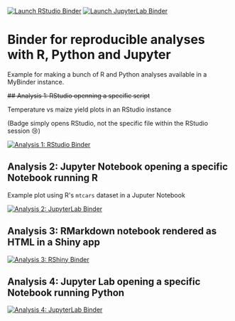 <!-- badges: start -->
[![Launch RStudio Binder](https://img.shields.io/badge/launch-RStudio-579ACA.svg?style=for-the-badge)](https://mybinder.org/v2/gh/informatics-lab/binder_rstudio_jupyterlab_example/main?urlpath=rstudio) 
[![Launch JupyterLab Binder](https://img.shields.io/badge/launch-JupyterLab-F5A252.svg?style=for-the-badge)](https://mybinder.org/v2/gh/informatics-lab/binder_rstudio_jupyterlab_example/main?urlpath=lab)
<!-- badges: end -->

# Binder for reproducible analyses with R, Python and Jupyter
Example for making a bunch of R and Python analyses available in a MyBinder instance.

~~## Analysis 1: RStudio openning a specific script~~

Temperature vs maize yield plots in an RStudio instance

(Badge simply opens RStudio, not the specific file within the RStudio session 😢)

[![Analysis 1: RStudio Binder](https://img.shields.io/badge/1-Rstudio-808080.svg?style=for-the-badge)](https://mybinder.org/v2/gh/informatics-lab/binder_rstudio_jupyterlab_example/main?urlpath=rstudio&filepath=analysis/simple_plot.R)


## Analysis 2: Jupyter Notebook opening a specific Notebook running R

Example plot using R's `mtcars` dataset in a Juputer Notebook

[![Analysis 2: JupyterLab Binder](https://img.shields.io/badge/2-JupyterLab-F5A252.svg?style=for-the-badge)](https://mybinder.org/v2/gh/informatics-lab/binder_rstudio_jupyterlab_example/main?urlpath=tree/analysis-2/mtcars_plot.ipynb)


## Analysis 3: RMarkdown notebook rendered as HTML in a Shiny app

[![Analysis 3: RShiny Binder](https://img.shields.io/badge/3-RMarkdown-579ACA.svg?style=for-the-badge)](https://mybinder.org/v2/gh/informatics-lab/binder_rstudio_jupyterlab_example/main?urlpath=shiny/analysis-3.Rmd)


## Analysis 4: Jupyter Lab opening a specific Notebook running Python

[![Analysis 4: JupyterLab Binder](https://img.shields.io/badge/4-JupyterLab-F5A252.svg?style=for-the-badge)](https://mybinder.org/v2/gh/informatics-lab/binder_rstudio_jupyterlab_example/main?filepath=analysis-4/iris_add_season_year_preceeding.ipynb)